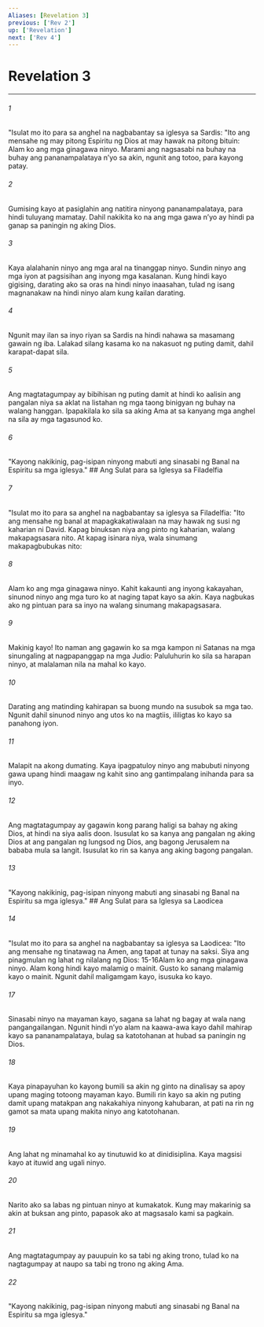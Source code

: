 ```yaml
---
Aliases: [Revelation 3]
previous: ['Rev 2']
up: ['Revelation']
next: ['Rev 4']
---
```

# Revelation 3

***






















###### 1 










"Isulat mo ito para sa anghel na nagbabantay sa iglesya sa Sardis: "Ito ang mensahe ng may pitong Espiritu ng Dios at may hawak na pitong bituin: Alam ko ang mga ginagawa ninyo. Marami ang nagsasabi na buhay na buhay ang pananampalataya nʼyo sa akin, ngunit ang totoo, para kayong patay. 





















###### 2 










Gumising kayo at pasiglahin ang natitira ninyong pananampalataya, para hindi tuluyang mamatay. Dahil nakikita ko na ang mga gawa nʼyo ay hindi pa ganap sa paningin ng aking Dios. 





















###### 3 










Kaya alalahanin ninyo ang mga aral na tinanggap ninyo. Sundin ninyo ang mga iyon at pagsisihan ang inyong mga kasalanan. Kung hindi kayo gigising, darating ako sa oras na hindi ninyo inaasahan, tulad ng isang magnanakaw na hindi ninyo alam kung kailan darating. 





















###### 4 










Ngunit may ilan sa inyo riyan sa Sardis na hindi nahawa sa masamang gawain ng iba. Lalakad silang kasama ko na nakasuot ng puting damit, dahil karapat-dapat sila. 





















###### 5 










Ang magtatagumpay ay bibihisan ng puting damit at hindi ko aalisin ang pangalan niya sa aklat na listahan ng mga taong binigyan ng buhay na walang hanggan. Ipapakilala ko sila sa aking Ama at sa kanyang mga anghel na sila ay mga tagasunod ko. 





















###### 6 










"Kayong nakikinig, pag-isipan ninyong mabuti ang sinasabi ng Banal na Espiritu sa mga iglesya." ## Ang Sulat para sa Iglesya sa Filadelfia 





















###### 7 










"Isulat mo ito para sa anghel na nagbabantay sa iglesya sa Filadelfia: "Ito ang mensahe ng banal at mapagkakatiwalaan na may hawak ng susi ng kaharian ni David. Kapag binuksan niya ang pinto ng kaharian, walang makapagsasara nito. At kapag isinara niya, wala sinumang makapagbubukas nito: 





















###### 8 










Alam ko ang mga ginagawa ninyo. Kahit kakaunti ang inyong kakayahan, sinunod ninyo ang mga turo ko at naging tapat kayo sa akin. Kaya nagbukas ako ng pintuan para sa inyo na walang sinumang makapagsasara. 





















###### 9 










Makinig kayo! Ito naman ang gagawin ko sa mga kampon ni Satanas na mga sinungaling at nagpapanggap na mga Judio: Paluluhurin ko sila sa harapan ninyo, at malalaman nila na mahal ko kayo. 





















###### 10 










Darating ang matinding kahirapan sa buong mundo na susubok sa mga tao. Ngunit dahil sinunod ninyo ang utos ko na magtiis, ililigtas ko kayo sa panahong iyon. 





















###### 11 










Malapit na akong dumating. Kaya ipagpatuloy ninyo ang mabubuti ninyong gawa upang hindi maagaw ng kahit sino ang gantimpalang inihanda para sa inyo. 





















###### 12 










Ang magtatagumpay ay gagawin kong parang haligi sa bahay ng aking Dios, at hindi na siya aalis doon. Isusulat ko sa kanya ang pangalan ng aking Dios at ang pangalan ng lungsod ng Dios, ang bagong Jerusalem na bababa mula sa langit. Isusulat ko rin sa kanya ang aking bagong pangalan. 





















###### 13 










"Kayong nakikinig, pag-isipan ninyong mabuti ang sinasabi ng Banal na Espiritu sa mga iglesya." ## Ang Sulat para sa Iglesya sa Laodicea 





















###### 14 










"Isulat mo ito para sa anghel na nagbabantay sa iglesya sa Laodicea: "Ito ang mensahe ng tinatawag na Amen, ang tapat at tunay na saksi. Siya ang pinagmulan ng lahat ng nilalang ng Dios: 15-16Alam ko ang mga ginagawa ninyo. Alam kong hindi kayo malamig o mainit. Gusto ko sanang malamig kayo o mainit. Ngunit dahil maligamgam kayo, isusuka ko kayo. 





















###### 17 










Sinasabi ninyo na mayaman kayo, sagana sa lahat ng bagay at wala nang pangangailangan. Ngunit hindi nʼyo alam na kaawa-awa kayo dahil mahirap kayo sa pananampalataya, bulag sa katotohanan at hubad sa paningin ng Dios. 





















###### 18 










Kaya pinapayuhan ko kayong bumili sa akin ng ginto na dinalisay sa apoy upang maging totoong mayaman kayo. Bumili rin kayo sa akin ng puting damit upang matakpan ang nakakahiya ninyong kahubaran, at pati na rin ng gamot sa mata upang makita ninyo ang katotohanan. 





















###### 19 










Ang lahat ng minamahal ko ay tinutuwid ko at dinidisiplina. Kaya magsisi kayo at ituwid ang ugali ninyo. 





















###### 20 










Narito ako sa labas ng pintuan ninyo at kumakatok. Kung may makarinig sa akin at buksan ang pinto, papasok ako at magsasalo kami sa pagkain. 





















###### 21 










Ang magtatagumpay ay pauupuin ko sa tabi ng aking trono, tulad ko na nagtagumpay at naupo sa tabi ng trono ng aking Ama. 





















###### 22 










"Kayong nakikinig, pag-isipan ninyong mabuti ang sinasabi ng Banal na Espiritu sa mga iglesya."

